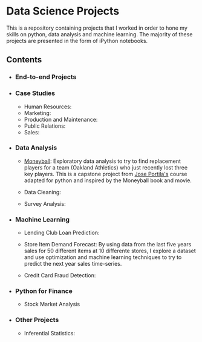# Data Science Projects
This is a repository containing projects that I worked in order to hone my skills on python, data analysis and machine learning. The majority of these projects are presented in the form of iPython notebooks.

## Contents

* ### End-to-end Projects

* ### Case Studies
   * Human Resources:
   * Marketing:
   * Production and Maintenance:
   * Public Relations:
   * Sales:

* ### Data Analysis
  
  * [Moneyball](https://github.com/diogolbar/diogolbar.github.io/blob/main/Moneyball/Moneyball.ipynb): Exploratory data analysis to try to find replacement players for a team (Oakland Athletics) who just recently lost three key players. This is a capstone project from [Jose Portila's](https://www.udemy.com/course/data-science-and-machine-learning-bootcamp-with-r/) course adapted for python and inspired by the Moneyball book and movie.
  
  * Data Cleaning:
  
  * Survey Analysis:

* ### Machine Learning

  * Lending Club Loan Prediction: 

  * Store Item Demand Forecast: By using data from the last five years sales for 50 different items at 10 differente stores, I explore a dataset and use optimization and machine learning techniques to try to predict the next year sales time-series.

  * Credit Card Fraud Detection:

* ### Python for Finance
 
  * Stock Market Analysis

* ### Other Projects
 
  * Inferential Statistics:
